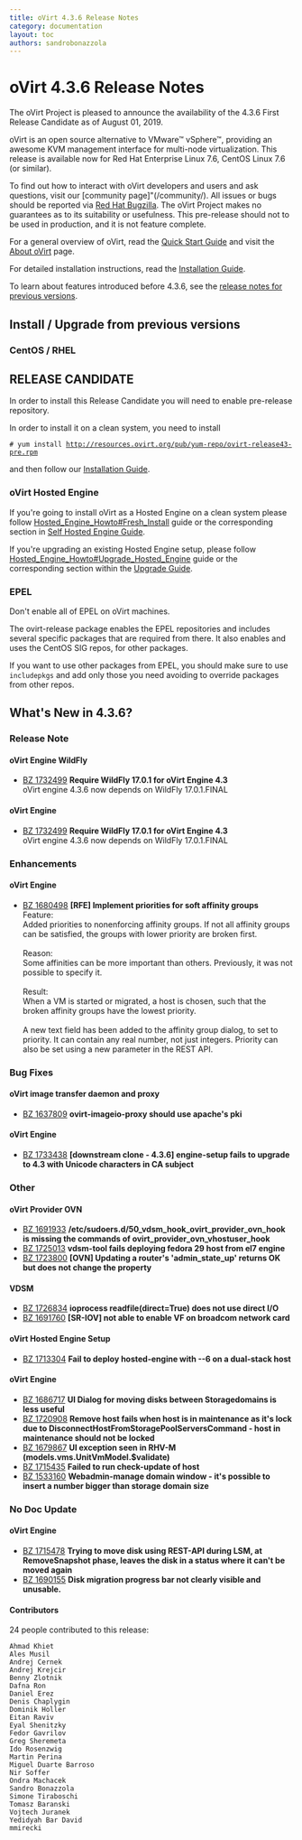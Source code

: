 ```yaml
---
title: oVirt 4.3.6 Release Notes
category: documentation
layout: toc
authors: sandrobonazzola
---
```


# oVirt 4.3.6 Release Notes

The oVirt Project is pleased to announce the availability of the 4.3.6 First Release Candidate as of August 01, 2019.

oVirt is an open source alternative to VMware™ vSphere™, providing an
awesome KVM management interface for multi-node virtualization.
This release is available now for Red Hat Enterprise Linux 7.6,
CentOS Linux 7.6 (or similar).


To find out how to interact with oVirt developers and users and ask questions,
visit our [community page]"(/community/).
All issues or bugs should be reported via
[Red Hat Bugzilla](https://bugzilla.redhat.com/enter_bug.cgi?classification=oVirt).
The oVirt Project makes no guarantees as to its suitability or usefulness.
This pre-release should not to be used in production, and it is not feature
complete.


For a general overview of oVirt, read the [Quick Start Guide](/documentation/quickstart/quickstart-guide/)
and visit the [About oVirt](/documentation/introduction/about-ovirt/) page.

For detailed installation instructions, read the [Installation Guide](/documentation/install-guide/Installation_Guide/).

To learn about features introduced before 4.3.6, see the [release notes for previous versions](/documentation/#previous-release-notes).


## Install / Upgrade from previous versions

### CentOS / RHEL


## RELEASE CANDIDATE

In order to install this Release Candidate you will need to enable pre-release repository.




In order to install it on a clean system, you need to install


`# yum install `[`http://resources.ovirt.org/pub/yum-repo/ovirt-release43-pre.rpm`](http://resources.ovirt.org/pub/yum-repo/ovirt-release43-pre.rpm)


and then follow our
[Installation Guide](http://www.ovirt.org/documentation/install-guide/Installation_Guide/).



### oVirt Hosted Engine

If you're going to install oVirt as a Hosted Engine on a clean system please
follow [Hosted_Engine_Howto#Fresh_Install](/documentation/how-to/hosted-engine/#fresh-install)
guide or the corresponding section in
[Self Hosted Engine Guide](/documentation/self-hosted/Self-Hosted_Engine_Guide/).

If you're upgrading an existing Hosted Engine setup, please follow
[Hosted_Engine_Howto#Upgrade_Hosted_Engine](/documentation/how-to/hosted-engine/#upgrade-hosted-engine)
guide or the corresponding section within the
[Upgrade Guide](/documentation/upgrade-guide/upgrade-guide/).

### EPEL

Don't enable all of EPEL on oVirt machines.

The ovirt-release package enables the EPEL repositories and includes several
specific packages that are required from there. It also enables and uses
the CentOS SIG repos, for other packages.

If you want to use other packages from EPEL, you should make sure to
use `includepkgs` and add only those you need avoiding to override
packages from other repos.


## What's New in 4.3.6?

### Release Note

#### oVirt Engine WildFly

 - [BZ 1732499](https://bugzilla.redhat.com/1732499) <b>Require WildFly 17.0.1 for oVirt Engine 4.3</b><br>oVirt engine 4.3.6 now depends on WildFly 17.0.1.FINAL

#### oVirt Engine

 - [BZ 1732499](https://bugzilla.redhat.com/1732499) <b>Require WildFly 17.0.1 for oVirt Engine 4.3</b><br>oVirt engine 4.3.6 now depends on WildFly 17.0.1.FINAL

### Enhancements

#### oVirt Engine

 - [BZ 1680498](https://bugzilla.redhat.com/1680498) <b>[RFE] Implement priorities for soft affinity groups</b><br>Feature: <br>Added priorities to nonenforcing affinity groups. If not all affinity groups can be satisfied, the groups with lower priority are broken first.<br><br>Reason: <br>Some affinities can be more important than others. Previously, it was not possible to specify it.<br><br>Result: <br>When a VM is started or migrated, a host is chosen, such that the broken affinity groups have the lowest priority.<br><br>A new text field has been added to the affinity group dialog, to set to priority. It can contain any real number, not just integers. Priority can also be set using a new parameter in the REST API.

### Bug Fixes

#### oVirt image transfer daemon and proxy

 - [BZ 1637809](https://bugzilla.redhat.com/1637809) <b>ovirt-imageio-proxy should use apache's pki</b><br>

#### oVirt Engine

 - [BZ 1733438](https://bugzilla.redhat.com/1733438) <b>[downstream clone - 4.3.6] engine-setup fails to upgrade to 4.3 with Unicode characters in CA subject</b><br>

### Other

#### oVirt Provider OVN

 - [BZ 1691933](https://bugzilla.redhat.com/1691933) <b>/etc/sudoers.d/50_vdsm_hook_ovirt_provider_ovn_hook is missing the commands of ovirt_provider_ovn_vhostuser_hook</b><br>
 - [BZ 1725013](https://bugzilla.redhat.com/1725013) <b>vdsm-tool fails deploying fedora 29 host from el7 engine</b><br>
 - [BZ 1723800](https://bugzilla.redhat.com/1723800) <b>[OVN] Updating a router's 'admin_state_up' returns OK but does not change the property</b><br>

#### VDSM

 - [BZ 1726834](https://bugzilla.redhat.com/1726834) <b>ioprocess readfile(direct=True) does not use direct I/O</b><br>
 - [BZ 1691760](https://bugzilla.redhat.com/1691760) <b>[SR-IOV] not able to enable VF on broadcom network card</b><br>

#### oVirt Hosted Engine Setup

 - [BZ 1713304](https://bugzilla.redhat.com/1713304) <b>Fail to deploy hosted-engine with --6 on a dual-stack host</b><br>

#### oVirt Engine

 - [BZ 1686717](https://bugzilla.redhat.com/1686717) <b>UI Dialog for moving disks between Storagedomains is less useful</b><br>
 - [BZ 1720908](https://bugzilla.redhat.com/1720908) <b>Remove host fails when host is in maintenance as it's lock due to DisconnectHostFromStoragePoolServersCommand - host in maintenance should not be locked</b><br>
 - [BZ 1679867](https://bugzilla.redhat.com/1679867) <b>UI exception seen in RHV-M (models.vms.UnitVmModel.$validate)</b><br>
 - [BZ 1715435](https://bugzilla.redhat.com/1715435) <b>Failed to run check-update of host</b><br>
 - [BZ 1533160](https://bugzilla.redhat.com/1533160) <b>Webadmin-manage domain window - it's possible to insert a number bigger than storage domain size</b><br>

### No Doc Update

#### oVirt Engine

 - [BZ 1715478](https://bugzilla.redhat.com/1715478) <b>Trying to move disk using REST-API during LSM, at RemoveSnapshot phase, leaves the disk in a status where it can't be moved again</b><br>
 - [BZ 1690155](https://bugzilla.redhat.com/1690155) <b>Disk migration progress bar not clearly visible and unusable.</b><br>

#### Contributors

24 people contributed to this release:

	Ahmad Khiet
	Ales Musil
	Andrej Cernek
	Andrej Krejcir
	Benny Zlotnik
	Dafna Ron
	Daniel Erez
	Denis Chaplygin
	Dominik Holler
	Eitan Raviv
	Eyal Shenitzky
	Fedor Gavrilov
	Greg Sheremeta
	Ido Rosenzwig
	Martin Perina
	Miguel Duarte Barroso
	Nir Soffer
	Ondra Machacek
	Sandro Bonazzola
	Simone Tiraboschi
	Tomasz Baranski
	Vojtech Juranek
	Yedidyah Bar David
	mmirecki
